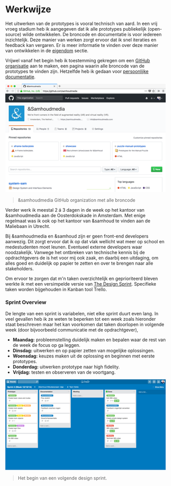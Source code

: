 # Werkwijze

Het uitwerken van de prototypes is vooral technisch van aard. In een vrij vroeg stadium heb ik aangegeven dat ik alle prototypes publiekelijk (open-source) wilde ontwikkelen. De broncode en documentatie is voor iedereen inzichtelijk. Deze manier van werken zorgt ervoor dat ik snel iteraties en feedback kan vergaren. Er is meer informatie te vinden over deze manier van ontwikkelen in de [eigendom](/misc/LICENSING.md) sectie.

Vrijwel vanaf het begin heb ik toestemming gekregen om een [GitHub organisatie](https://github.com/samhoudmedia) aan te maken, een pagina waarin alle broncode van de prototypes te vinden zijn. Hetzelfde heb ik gedaan voor [persoonlijke documentatie](https://github.com/cmda-vr).

![GitHub organization](/resources/github.png)
> &samhoudmedia GitHub organization met alle broncode

Verder werk ik meestal 2 á 3 dagen in de week op het kantoor van &samhoudmedia aan de Oosterdokskade in Amsterdam. Met enige regelmaat was ik ook op het kantoor van &samhoud te vinden aan de Maliebaan in Utrecht.

Bij &samhoudmedia en &samhoud zijn er geen front-end developers aanwezig. Dit zorgt ervoor dat ik op dat vlak wellicht wat meer op school en medestudenten moet leunen. Eventueel externe developers waar noodzakelijk. Vanwege het ontbreken van technische kennis bij de opdrachtgevers de is het voor mij ook zaak, en daarbij een uitdaging, om alles goed en duidelijk op papier te zetten en over te brengen naar alle stakeholders.

Om ervoor te zorgen dat m'n taken overzichtelijk en geprioriteerd bleven werkte ik met een versimpelde versie van [The Design Sprint](https://www.gv.com/sprint/). Specifieke taken worden bijgehouden in Kanban tool Trello.

### Sprint Overview

De lengte van een sprint is variabelen, niet elke sprint duurt even lang. In veel gevallen heb ik ze weten te beperken tot een week zoals hieronder staat beschreven maar het kan voorkomen dat taken doorlopen in volgende week (door bijvoorbeeld communicatie met de opdrachtgever),

* **Maandag:** probleemstelling duidelijk maken en bepalen waar de rest van de week de focus op ga leggen.
* **Dinsdag:** uitwerken en op papier zetten van mogelijke oplossingen.
* **Woensdag:** keuzes maken uit de oplossing en beginnen met eerste prototypes.
* **Donderdag:** uitwerken prototype naar high fidelity.
* **Vrijdag:** testen en observeren van de voortgang.

![Trello Board](/resources/trello.png)
> Het begin van een volgende design sprint.